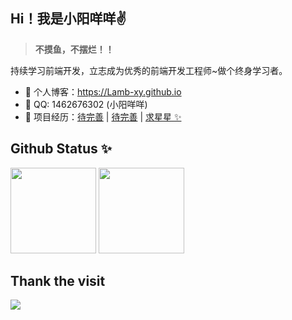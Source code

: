 
## Hi！我是小阳咩咩✌️ 


> **不摸鱼，不摆烂！！**

持续学习前端开发，立志成为优秀的前端开发工程师~做个终身学习者。

- 🏡 个人博客：https://Lamb-xy.github.io
- 💬 QQ: 1462676302 (小阳咩咩)
- 🌱 项目经历：<a href="" target="_blank">待完善</a> | <a href="" target="_blank">待完善</a> | <a href="https://github.com/Lamb-xy/" target="_blank">求星星 ✨</a>

## Github Status ✨

<img align="" height="137px" src="https://github-readme-stats.vercel.app/api?username=Lamb-xy&hide_title=true&hide_border=true&show_icons=true&include_all_commits=true&line_height=21&bg_color=0,EC6C6C,FFD479,FFFC79,73FA79&theme=graywhite&locale=cn" />
<img align="" height="137px" src="https://github-readme-stats.vercel.app/api/top-langs/?username=Lamb-xy&hide_title=true&hide_border=true&layout=compact&bg_color=0,73FA79,73FDFF,D783FF&theme=graywhite&locale=cn" />


## Thank the visit

![](http://profile-counter.glitch.me/Lamb-xy/count.svg)
